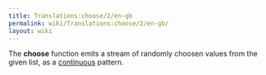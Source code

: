 ```yaml
---
title: Translations:choose/2/en-gb
permalink: wiki/Translations:choose/2/en-gb/
layout: wiki
---
```


The **choose** function emits a stream of randomly choosen values from
the given list, as a [continuous](/wiki/Continuous_patterns "wikilink")
pattern.

